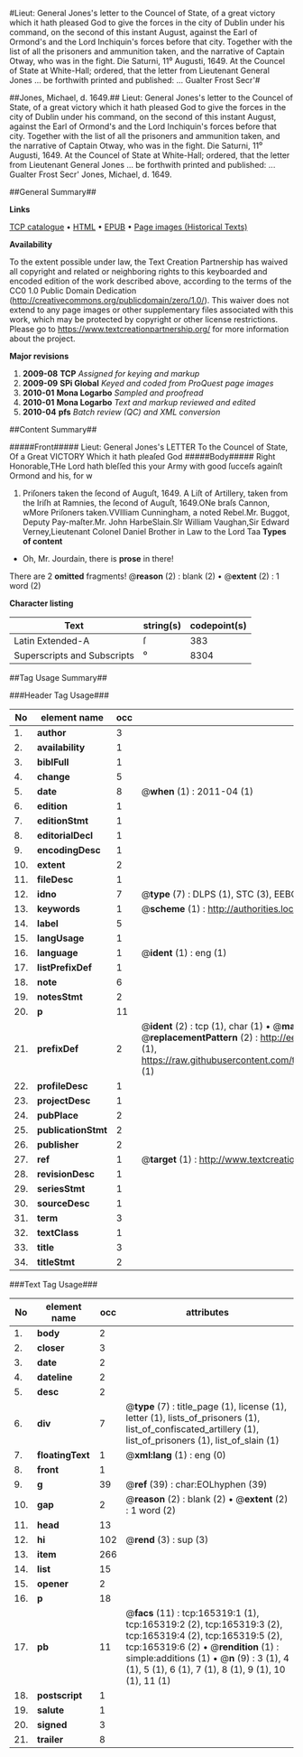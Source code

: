 #Lieut: General Jones's letter to the Councel of State, of a great victory which it hath pleased God to give the forces in the city of Dublin under his command, on the second of this instant August, against the Earl of Ormond's and the Lord Inchiquin's forces before that city. Together with the list of all the prisoners and ammunition taken, and the narrative of Captain Otway, who was in the fight. Die Saturni, 11⁰ Augusti, 1649. At the Councel of State at White-Hall; ordered, that the letter from Lieutenant General Jones ... be forthwith printed and published: ... Gualter Frost Secr'#

##Jones, Michael, d. 1649.##
Lieut: General Jones's letter to the Councel of State, of a great victory which it hath pleased God to give the forces in the city of Dublin under his command, on the second of this instant August, against the Earl of Ormond's and the Lord Inchiquin's forces before that city. Together with the list of all the prisoners and ammunition taken, and the narrative of Captain Otway, who was in the fight. Die Saturni, 11⁰ Augusti, 1649. At the Councel of State at White-Hall; ordered, that the letter from Lieutenant General Jones ... be forthwith printed and published: ... Gualter Frost Secr'
Jones, Michael, d. 1649.

##General Summary##

**Links**

[TCP catalogue](http://www.ota.ox.ac.uk/tcp/)  • 
[HTML](http://tei.it.ox.ac.uk/tcp/Texts-HTML/free/A87/A87642.html)  • 
[EPUB](http://tei.it.ox.ac.uk/tcp/Texts-EPUB/free/A87/A87642.epub) • 
[Page images (Historical Texts)](https://historicaltexts.jisc.ac.uk/eebo-99862854e)

**Availability**

To the extent possible under law, the Text Creation Partnership has waived all copyright and related or neighboring rights to this keyboarded and encoded edition of the work described above, according to the terms of the CC0 1.0 Public Domain Dedication (http://creativecommons.org/publicdomain/zero/1.0/). This waiver does not extend to any page images or other supplementary files associated with this work, which may be protected by copyright or other license restrictions. Please go to https://www.textcreationpartnership.org/ for more information about the project.

**Major revisions**

1. __2009-08__ __TCP__ *Assigned for keying and markup*
1. __2009-09__ __SPi Global__ *Keyed and coded from ProQuest page images*
1. __2010-01__ __Mona Logarbo__ *Sampled and proofread*
1. __2010-01__ __Mona Logarbo__ *Text and markup reviewed and edited*
1. __2010-04__ __pfs__ *Batch review (QC) and XML conversion*

##Content Summary##

#####Front#####
Lieut: General Jones's LETTER To the Councel of State, Of a Great VICTORY Which it hath pleaſed God 
#####Body#####
Right Honorable,THe Lord hath bleſſed this your Army with good ſucceſs againſt Ormond and his, for w
1. Priſoners taken the ſecond of Auguſt, 1649.
A Liſt of Artillery, taken from the Iriſh at Ramnies, the ſecond of Auguſt, 1649.ONe braſs Cannon, wMore Priſoners taken.VVIlliam Cunningham, a noted Rebel.Mr. Buggot, Deputy Pay-maſter.Mr. John HarbeSlain.SIr William Vaughan,Sir Edward Verney,Lieutenant Colonel Daniel Brother in Law to the Lord Taa
**Types of content**

  * Oh, Mr. Jourdain, there is **prose** in there!

There are 2 **omitted** fragments! 
 @__reason__ (2) : blank (2)  •  @__extent__ (2) : 1 word (2)

**Character listing**


|Text|string(s)|codepoint(s)|
|---|---|---|
|Latin Extended-A|ſ|383|
|Superscripts             and Subscripts|⁰|8304|

##Tag Usage Summary##

###Header Tag Usage###

|No|element name|occ|attributes|
|---|---|---|---|
|1.|__author__|3||
|2.|__availability__|1||
|3.|__biblFull__|1||
|4.|__change__|5||
|5.|__date__|8| @__when__ (1) : 2011-04 (1)|
|6.|__edition__|1||
|7.|__editionStmt__|1||
|8.|__editorialDecl__|1||
|9.|__encodingDesc__|1||
|10.|__extent__|2||
|11.|__fileDesc__|1||
|12.|__idno__|7| @__type__ (7) : DLPS (1), STC (3), EEBO-CITATION (1), PROQUEST (1), VID (1)|
|13.|__keywords__|1| @__scheme__ (1) : http://authorities.loc.gov/ (1)|
|14.|__label__|5||
|15.|__langUsage__|1||
|16.|__language__|1| @__ident__ (1) : eng (1)|
|17.|__listPrefixDef__|1||
|18.|__note__|6||
|19.|__notesStmt__|2||
|20.|__p__|11||
|21.|__prefixDef__|2| @__ident__ (2) : tcp (1), char (1)  •  @__matchPattern__ (2) : ([0-9\-]+):([0-9IVX]+) (1), (.+) (1)  •  @__replacementPattern__ (2) : http://eebo.chadwyck.com/downloadtiff?vid=$1&page=$2 (1), https://raw.githubusercontent.com/textcreationpartnership/Texts/master/tcpchars.xml#$1 (1)|
|22.|__profileDesc__|1||
|23.|__projectDesc__|1||
|24.|__pubPlace__|2||
|25.|__publicationStmt__|2||
|26.|__publisher__|2||
|27.|__ref__|1| @__target__ (1) : http://www.textcreationpartnership.org/docs/. (1)|
|28.|__revisionDesc__|1||
|29.|__seriesStmt__|1||
|30.|__sourceDesc__|1||
|31.|__term__|3||
|32.|__textClass__|1||
|33.|__title__|3||
|34.|__titleStmt__|2||


###Text Tag Usage###

|No|element name|occ|attributes|
|---|---|---|---|
|1.|__body__|2||
|2.|__closer__|3||
|3.|__date__|2||
|4.|__dateline__|2||
|5.|__desc__|2||
|6.|__div__|7| @__type__ (7) : title_page (1), license (1), letter (1), lists_of_prisoners (1), list_of_confiscated_artillery (1), list_of_prisoners (1), list_of_slain (1)|
|7.|__floatingText__|1| @__xml:lang__ (1) : eng (0)|
|8.|__front__|1||
|9.|__g__|39| @__ref__ (39) : char:EOLhyphen (39)|
|10.|__gap__|2| @__reason__ (2) : blank (2)  •  @__extent__ (2) : 1 word (2)|
|11.|__head__|13||
|12.|__hi__|102| @__rend__ (3) : sup (3)|
|13.|__item__|266||
|14.|__list__|15||
|15.|__opener__|2||
|16.|__p__|18||
|17.|__pb__|11| @__facs__ (11) : tcp:165319:1 (1), tcp:165319:2 (2), tcp:165319:3 (2), tcp:165319:4 (2), tcp:165319:5 (2), tcp:165319:6 (2)  •  @__rendition__ (1) : simple:additions (1)  •  @__n__ (9) : 3 (1), 4 (1), 5 (1), 6 (1), 7 (1), 8 (1), 9 (1), 10 (1), 11 (1)|
|18.|__postscript__|1||
|19.|__salute__|1||
|20.|__signed__|3||
|21.|__trailer__|8||

